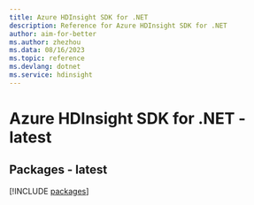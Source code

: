 ```yaml
---
title: Azure HDInsight SDK for .NET
description: Reference for Azure HDInsight SDK for .NET
author: aim-for-better
ms.author: zhezhou
ms.data: 08/16/2023
ms.topic: reference
ms.devlang: dotnet
ms.service: hdinsight
---
```

# Azure HDInsight SDK for .NET - latest
## Packages - latest
[!INCLUDE [packages](hdinsight-index.md)]